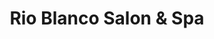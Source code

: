 ---
title: "Rio Blanco Salon & Spa"
url: /white-river-junction/rio-blanco-salon-und-spa/
shop: Friseur
---